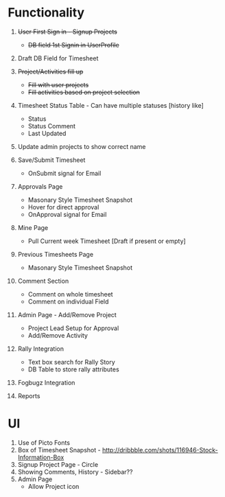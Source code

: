 # Functionality
1. ~~User First Sign in - Signup Projects~~
    + ~~DB field 1st Signin in UserProfile~~
2. Draft DB Field for Timesheet
3. ~~Project/Activities fill up~~
    + ~~Fill with user projects~~
    + ~~Fill activities based on project selection~~
3. Timesheet Status Table - Can have multiple statuses [history like]
    + Status
    + Status Comment
    + Last Updated
4. Update admin projects to show correct name
4. Save/Submit Timesheet 
    + OnSubmit signal for Email
6. Approvals Page
    + Masonary Style Timesheet Snapshot
    + Hover for direct approval
    + OnApproval signal for Email
7. Mine Page
    + Pull Current week Timesheet [Draft if present or empty]
8. Previous Timesheets Page
    + Masonary Style Timesheet Snapshot    
9. Comment Section
    + Comment on whole timesheet
    + Comment on individual Field
10. Admin Page - Add/Remove Project
    + Project Lead Setup for Approval
    + Add/Remove Activity
    
11. Rally Integration
    + Text box search for Rally Story
    + DB Table to store rally attributes
12. Fogbugz Integration

13. Reports

# UI
1. Use of Picto Fonts
2. Box of Timesheet Snapshot - http://dribbble.com/shots/116946-Stock-Information-Box
3. Signup Project Page - Circle
4. Showing Comments, History - Sidebar??    
5. Admin Page
    + Allow Project icon